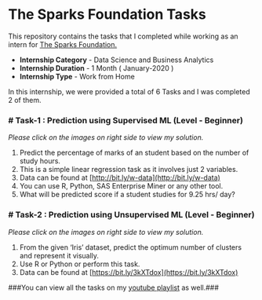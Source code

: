 #  The Sparks Foundation Tasks


This repository contains the tasks that I completed while working as an intern for [The Sparks Foundation.](https://www.thesparksfoundationsingapore.org/)
- **Internship Category** - Data Science and Business Analytics
- **Internship Duration** - 1 Month ( January-2020 )
- **Internship Type** - Work from Home

In this internship, we were provided a total of 6 Tasks and I was completed 2 of them.

### # Task-1 : Prediction using Supervised ML (Level - Beginner)
_Please click on the images on right side to view my solution._

1. Predict the percentage of marks of an student based on the number of study hours.
1. This is a simple linear regression task as it involves just 2 variables.
1. Data can be found at [http://bit.ly/w-data](http://bit.ly/w-data)
1. You can use R, Python, SAS Enterprise Miner or any other tool.
1. What will be predicted score if a student studies for 9.25 hrs/ day?



### # Task-2 : Prediction using Unsupervised ML (Level - Beginner)
_Please click on the images on right side to view my solution._

1. From the given ‘Iris’ dataset, predict the optimum number of clusters and represent it visually.
1. Use R or Python or perform this task.
1. Data can be found at [https://bit.ly/3kXTdox](https://bit.ly/3kXTdox)

###You can view all the tasks on my [youtube playlist](https://www.youtube.com/watch?v=zkSC6bfVAJM&list=PLW9sCvvI7Vb0VJ2QxfOQtpuvmi1OC2R8J) as well.###
